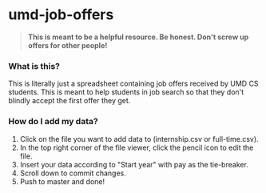 # umd-job-offers

> **This is meant to be a helpful resource. Be honest. Don't screw up offers for other people!**

### What is this?
This is literally just a spreadsheet containing job offers received by UMD CS students. This is meant to help students in job search so that they don't blindly accept the first offer they get.

### How do I add my data?
1. Click on the file you want to add data to (internship.csv or full-time.csv).
2. In the top right corner of the file viewer, click the pencil icon to edit the file.
3. Insert your data according to "Start year" with pay as the tie-breaker.
4. Scroll down to commit changes.
5. Push to master and done!
